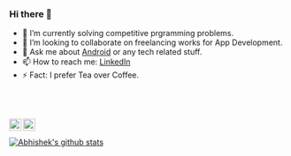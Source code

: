 ### Hi there 👋


- 🌱 I’m currently solving competitive prgramming problems.
- 👯 I’m looking to collaborate on freelancing works for App Development.
- 💬 Ask me about [Android](https://developer.android.com/docs) or any tech related stuff.
- 📫 How to reach me: [LinkedIn](https://www.linkedin.com/in/aman-mishra-bb62b4194/)
- ⚡ Fact: I prefer Tea over Coffee.

<br/>
<br/>
<br/>
<a href="https://www.linkedin.com/in/aman-mishra-bb62b4194/">
  <img align="left" alt="Aman's Linkdein" width="22px" src="https://cdn.jsdelivr.net/npm/simple-icons@v3/icons/linkedin.svg" />
</a>
<a href="https://github.com/amanmishra086">
  <img align="left" alt="Abhishek's Github" width="22px" src="https://cdn.jsdelivr.net/npm/simple-icons@v3/icons/github.svg" />
</a>
<br/>
<br/>
<a href="https://github.com/amanmishra086">
 <img align="center" src="https://github-readme-stats.vercel.app/api?username=amanmishra086&show_icons=true&theme=dracula&line_height=27" alt="Abhishek's github stats"/>
</a>
